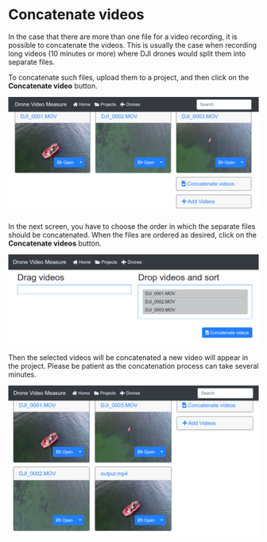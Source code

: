 # Concatenate videos

In the case that there are more than one file for a video recording, it is possible to concatenate the videos. This is usually the case when recording long videos (10 minutes or more) where DJI drones would split them into separate files.

To concatenate such files, upload them to a project, and then click on the **Concatenate video** button.

![Image](../_static/howto/uploaded_three_videos.png)

In the next screen, you have to choose the order in which the separate files should be concatenated. When the files are ordered as desired, click on the **Concatenate videos** button.

![Image](../_static/howto/select_order_of_videos_to_concatenate.png)

Then the selected videos will be concatenated a new video will appear in the project. Please be patient as the concatenation process can take several minutes.

![Image](../_static/howto/result_of_concatenation.png)
